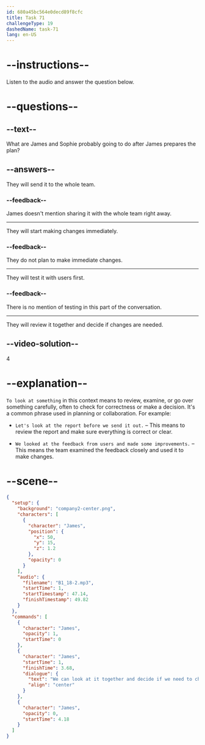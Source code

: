 ```yaml
---
id: 680a45bc564e0decd89f8cfc
title: Task 71
challengeType: 19
dashedName: task-71
lang: en-US
---
```


<!-- (Audio) James: We can look at it together and decide if we need to change anything. -->

# --instructions--

Listen to the audio and answer the question below.

# --questions--

## --text--

What are James and Sophie probably going to do after James prepares the plan?

## --answers--

They will send it to the whole team.

### --feedback--

James doesn't mention sharing it with the whole team right away.

---

They will start making changes immediately.

### --feedback--

They do not plan to make immediate changes.

---

They will test it with users first.

### --feedback--

There is no mention of testing in this part of the conversation.

---

They will review it together and decide if changes are needed.

## --video-solution--

4

# --explanation--

`To look at something` in this context means to review, examine, or go over something carefully, often to check for correctness or make a decision. It's a common phrase used in planning or collaboration. For example:

- `Let's look at the report before we send it out.` – This means to review the report and make sure everything is correct or clear.

- `We looked at the feedback from users and made some improvements.` – This means the team examined the feedback closely and used it to make changes.

# --scene--

```json
{
  "setup": {
    "background": "company2-center.png",
    "characters": [
      {
        "character": "James",
        "position": {
          "x": 50,
          "y": 15,
          "z": 1.2
        },
        "opacity": 0
      }
    ],
    "audio": {
      "filename": "B1_18-2.mp3",
      "startTime": 1,
      "startTimestamp": 47.14,
      "finishTimestamp": 49.82
    }
  },
  "commands": [
    {
      "character": "James",
      "opacity": 1,
      "startTime": 0
    },
    {
      "character": "James",
      "startTime": 1,
      "finishTime": 3.68,
      "dialogue": {
        "text": "We can look at it together and decide if we need to change anything.",
        "align": "center"
      }
    },
    {
      "character": "James",
      "opacity": 0,
      "startTime": 4.18
    }
  ]
}
```
